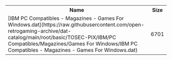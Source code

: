 <table>
<tr><th>Name</th><th>Size</th></tr>
<tr><td>[IBM PC Compatibles - Magazines - Games For Windows.dat](https://raw.githubusercontent.com/open-retrogaming-archive/dat-catalog/main/root/basic/TOSEC-PIX/IBM/PC Compatibles/Magazines/Games For Windows/IBM PC Compatibles - Magazines - Games For Windows.dat)</td><td>6701</td></tr>
</table>
